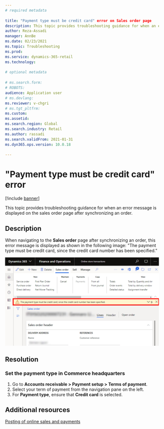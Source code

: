 ```yaml
---
# required metadata

title: "Payment type must be credit card" error on Sales order page
description: This topic provides troubleshooting guidance for when an error message is displayed on the sales order page after synchronizing an order. 
author: Reza-Assadi
manager: AnnBe
ms.date: 02/23/2021
ms.topic: Troubleshooting
ms.prod: 
ms.service: dynamics-365-retail
ms.technology: 

# optional metadata

# ms.search.form: 
# ROBOTS: 
audience: Application user
# ms.devlang: 
ms.reviewer: v-chgri
# ms.tgt_pltfrm: 
ms.custom: 
ms.assetid: 
ms.search.region: Global
ms.search.industry: Retail
ms.author: rassadi
ms.search.validFrom: 2021-01-31
ms.dyn365.ops.version: 10.0.18

---
```


# "Payment type must be credit card" error

[!include [banner](../../includes/banner.md)]

This topic provides troubleshooting guidance for when an error message is displayed on the sales order page after synchronizing an order.  

## Description

When navigating to the **Sales order** page after synchronizing an order, this error message is displayed as shown in the following image: "The payment type must be credit card, since the credit card number has been specified."

![Payment type must be credit card](media/payment-type-must-be-credit-card.jpg)

## Resolution

### Set the payment type in Commerce headquarters

1. Go to **Accounts receivable > Payment setup > Terms of payment**.
1. Select your term of payment from the navigation pane on the left.
1. For **Payment type**, ensure that **Credit card** is selected.

## Additional resources

[Posting of online sales and payments](../posting-online-sales-payments.md)
